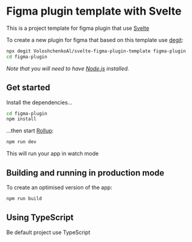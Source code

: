 # Figma plugin template with Svelte

This is a project template for figma plugin that use [Svelte](https://svelte.dev)

To create a new plugin for figma that based on this template use [degit](https://github.com/Rich-Harris/degit):

```bash
npx degit VoloshchenkoAl/svelte-figma-plugin-template figma-plugin
cd figma-plugin
```

*Note that you will need to have [Node.js](https://nodejs.org) installed.*


## Get started

Install the dependencies...

```bash
cd figma-plugin
npm install
```

...then start [Rollup](https://rollupjs.org):

```bash
npm run dev
```

This will run your app in watch mode

## Building and running in production mode

To create an optimised version of the app:

```bash
npm run build
```

## Using TypeScript

Be default project use TypeScript
